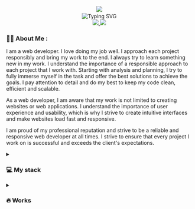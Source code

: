 <div id="logo" align="center">
  <img src="https://media.giphy.com/media/M9gbBd9nbDrOTu1Mqx/giphy.gif" width="100"/><br>
  <img src="https://readme-typing-svg.demolab.com?font=Fira+Code&pause=1000&color=69F7E3&center=true&vCenter=true&width=435&lines=Welcome+to+my+github+page+🤗" alt="Typing SVG" />
</div>
<div id="contacts" align="center">
  <!-- Telegram -->
  <a href="https://t.me/drozdovilya8019" target="_blank">
    <img src="https://img.shields.io/badge/Telegram-2CA5E0?style=for-the-badge&logo=telegram&logoColor=white">
  </a>
    <!-- Vk -->
  <a href="https://vk.com/drozdovilya8769" target="_blank">
    <img src="https://goo.su/x6J93">
  </a>
  
</div>


### 👩‍💻 About Me :
<p>
I am a web developer. I love doing my job well. I approach each project responsibly and bring my work to the end. I always try to learn something new in my work. I understand the importance of a responsible approach to each project that I work with. Starting with analysis and planning, I try to fully immerse myself in the task and offer the best solutions to achieve the goals. I pay attention to detail and do my best to keep my code clean, efficient and scalable.

As a web developer, I am aware that my work is not limited to creating websites or web applications. I understand the importance of user experience and usability, which is why I strive to create intuitive interfaces and make websites load fast and responsive.

I am proud of my professional reputation and strive to be a reliable and responsive web developer at all times. I strive to ensure that every project I work on is successful and exceeds the client's expectations.
</p>

<details>
  <summary><h3>💻 My stack</h3></summary>
<hr>

### 🏠 Frontend :
<p>
<img src="https://github.com/devicons/devicon/blob/master/icons/react/react-original.svg" width="35">
<img src="https://github.com/devicons/devicon/blob/master/icons/vuejs/vuejs-original.svg" width="35">
<img src="https://github.com/devicons/devicon/blob/master/icons/html5/html5-original.svg" width="35">  
<img src="https://raw.githubusercontent.com/devicons/devicon/1119b9f84c0290e0f0b38982099a2bd027a48bf1/icons/javascript/javascript-original.svg" width="35">
<img src="https://github.com/devicons/devicon/blob/master/icons/css3/css3-original.svg" width="35">
</p>

<div align="right">
  <h3> 🛠️ Languages & Tools : </h3>
  <p>
    <img src="https://raw.githubusercontent.com/devicons/devicon/1119b9f84c0290e0f0b38982099a2bd027a48bf1/icons/php/php-plain.svg" width="35">
    <img src="https://raw.githubusercontent.com/devicons/devicon/1119b9f84c0290e0f0b38982099a2bd027a48bf1/icons/javascript/javascript-original.svg" width="35"> +
    <img src="https://github.com/devicons/devicon/blob/master/icons/typescript/typescript-original.svg" width="35">
    <img src="https://github.com/devicons/devicon/blob/master/icons/docker/docker-original.svg" width="35">
    <img src="https://github.com/devicons/devicon/blob/master/icons/yarn/yarn-original.svg" width="35">
    <img src="https://github.com/devicons/devicon/blob/master/icons/npm/npm-original-wordmark.svg" width="35">
    <img src="https://github.com/devicons/devicon/blob/master/icons/graphql/graphql-plain.svg" width="35">
    <img src="https://github.com/devicons/devicon/blob/master/icons/jquery/jquery-original.svg" width="35">
  </p>
</div>

### 🖥️ System administration 
<p>
  <img src="https://github.com/devicons/devicon/blob/master/icons/nginx/nginx-original.svg" width="35">
  <img src="https://github.com/devicons/devicon/blob/master/icons/apache/apache-original.svg" width="35">
  <img src="https://github.com/devicons/devicon/blob/master/icons/linux/linux-original.svg" width="35">
</p>

<div align="right">
  <h3> 📄 Databases </h3>
  <p>
    <img src="https://github.com/devicons/devicon/blob/master/icons/mysql/mysql-original.svg" width="35">
    <img src="https://github.com/devicons/devicon/blob/master/icons/redis/redis-original.svg" width="35">
    <img src="https://github.com/devicons/devicon/blob/master/icons/postgresql/postgresql-original.svg" width="35">
    <img src="https://github.com/devicons/devicon/blob/master/icons/sqlite/sqlite-original.svg" width="35">
  </p>
</div>
<h3>⚡️ CMS & Frameworks </h3>
<p>
  <img src="https://github.com/devicons/devicon/blob/master/icons/wordpress/wordpress-plain.svg" width="35">
  <img src="https://github.com/devicons/devicon/blob/master/icons/laravel/laravel-plain.svg" width="35"> 
</p>
</details>

<details>
  <summary><h3>🔥 Works</h3></summary>
  <div class="project">
    <div class="project__item">
      <img src="https://i.imgur.com/zJ5wPWV.png" width="350">
      <p>
        <a href="https://vizer-dizer.ru" target="_blank"><b>VizerDizer</b></a> - сайт 3D визуализации на заказ
      </p>
    </div>
      <div class="project__item" align="right">
        <img src="https://i.imgur.com/GKJ58nB.png" width="350">
        <p>
          <a href="https://stomcomplex24.ru" target="_blank"><b>Стоматологический комплекс №2</b></a> - сайт стоматологии г.Красноярск 
        </p>
      </div>
      <div class="project__item">
      <img src="https://i.imgur.com/3omGYoI.png" width="350">
      <p>
        <a href="#" target="_blank"><b>TopRazbor</b></a> - авторазбор в г.Красноярск
      </p>
    </div>
      <div class="project__item" align="right">
        <img src="https://i.imgur.com/iV8TwWm.png" width="350">
        <p>
          <a href="#" target="_blank"><b>SapphireLife</b></a> - игровой проект Minecraft
        </p>
      </div>
      <div class="project__item">
      <img src="https://i.imgur.com/uSeeFSm.png" width="350">
      <p>
        <a href="https://craftlab.su" target="_blank"><b>CraftLab (BaronessDev)</b></a> - студия разработки Minecraft
      </p>
    </div>
      <div class="project__item" align="right">
        <img src="https://i.imgur.com/XeBXqgh.png" width="350">
        <p>
          <a href="#" target="_blank"><b>SapphireLife</b></a> - форум игрового проекта Minecraft
        </p>
      </div>
      <div class="project__item">
      <img src="https://i.imgur.com/THSUSTp.png" width="350">
      <p>
        <a href="#" target="_blank"><b>Ares</b></a> - игровой сервер Minecraft
      </p>
    </div>
      <div class="project__item" align="right">
        <img src="https://i.imgur.com/adZElrN.jpg" width="350">
        <p>
          <a href="https://potolki-nebo.ru" target="_blank"><b>Небо</b></a> - натяжные потолки в Красноярске
        </p>
    </div>
      <div class="project__item">
      <img src="https://i.imgur.com/ijborfl.jpg" width="350">
      <p>
        <a href="#" target="_blank"><b>KKRIT Interactive Map</b></a> - интерактивная карта колледжа
      </p>
    </div>
  </div>
</details>










